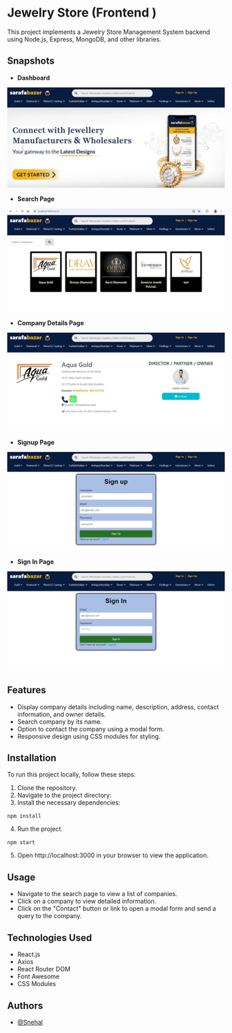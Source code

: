 # Jewelry Store (Frontend )

This project implements a Jewelry Store Management System backend using Node.js, Express, MongoDB, and other libraries.

## Snapshots

- **Dashboard**

![Dashboard](../frontend/public/Dashboard.png)

- **Search Page**

![Search Page](../frontend/public/SearchPage.png)

- **Company Details Page**

![Company Details Page](../frontend/public/CompanyDeatils.png)

- **Signup Page**

![Signup Page](../frontend/public/Signup.png)

- **Sign In Page**

![Sign In Page](../frontend/public/Signin.png)


## Features

- Display company details including name, description, address, contact information, and owner details.
- Search company by its name.
- Option to contact the company using a modal form.
- Responsive design using CSS modules for styling.

## Installation

To run this project locally, follow these steps:

1. Clone the repository.
2. Navigate to the project directory:
3. Install the necessary dependencies:

```
npm install
```

4. Run the project.

```
npm start

```

5. Open http://localhost:3000 in your browser to view the application.

## Usage

- Navigate to the search page to view a list of companies.
- Click on a company to view detailed information.
- Click on the "Contact" button or link to open a modal form and send a query to the company.

## Technologies Used

- React.js
- Axios
- React Router DOM
- Font Awesome
- CSS Modules

## Authors

- [@Snehal](https://github.com/Snehal-Salvi)
